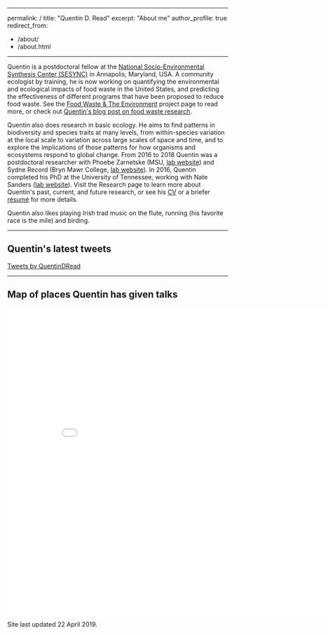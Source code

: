 <link href="mystyle.css" rel="stylesheet"></link>

---
permalink: /
title: "Quentin D. Read"
excerpt: "About me"
author_profile: true
redirect_from: 
  - /about/
  - /about.html
---

Quentin is a postdoctoral fellow at the [National Socio-Environmental Synthesis Center (SESYNC)](https://www.sesync.org) in Annapolis, Maryland, USA. A community ecologist by training, he is now working on quantifying the environmental and ecological impacts of food waste in the United States, and predicting the effectiveness of different programs that have been proposed to reduce food waste. See the [Food Waste & The Environment](https://www.sesync.org/project/ventures/food-waste-and-the-environment) project page to read more, or check out [Quentin's blog post on food waste research](https://qdrsite.wordpress.com/2019/02/15/why-do-we-waste-so-much-food/).

Quentin also does research in basic ecology. He aims to find patterns in biodiversity and species traits at many levels, from within-species variation at the local scale to variation across large scales of space and time, and to explore the implications of those patterns for how organisms and ecosystems respond to global change.
From 2016 to 2018 Quentin was a postdoctoral researcher with Phoebe Zarnetske (MSU, [lab website](https://msu.edu/~plz)) and Sydne Record (Bryn Mawr College, [lab website](https://sydnerecord.blogs.brynmawr.edu/)). In 2016, Quentin completed his PhD at the University of Tennessee, working with Nate Sanders ([lab website](http://www.natesanders.org/)). Visit the Research page to learn more about Quentin's past, current, and future research, or see his [CV](https://qdread.github.io/files/qread_cv.pdf) or a briefer [r&eacute;sum&eacute;](https://qdread.github.io/files/qread_2pageresume.pdf) for more details. 

Quentin also likes playing Irish trad music on the flute, running (his favorite race is the mile) and birding.

-----

## Quentin's latest tweets

<div id="twitter-widget-holder">
	<a class="twitter-timeline" href="https://twitter.com/QuentinDRead?ref_src=twsrc%5Etfw" data-tweet-limit="3">Tweets by QuentinDRead</a> <script async src="https://platform.twitter.com/widgets.js" charset="utf-8"></script> 
</div>

-----

## Map of places Quentin has given talks

<iframe src="/talkmap/map.html" height="700" width="850" style="border:none;"></iframe>

Site last updated 22 April 2019.


